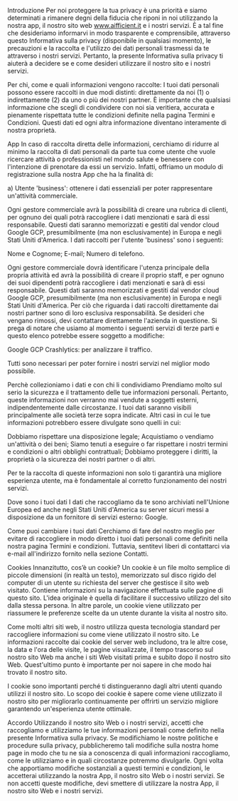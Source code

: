 Introduzione
Per noi proteggere la tua privacy è una priorità e siamo determinati a rimanere degni della fiducia che riponi in noi utilizzando la nostra app, il nostro sito web www.aifficient.it e i nostri servizi. È a tal fine che desideriamo informarvi in modo trasparente e comprensibile, attraverso questo Informativa sulla privacy (disponibile in qualsiasi momento), le precauzioni e la raccolta e l'utilizzo dei dati personali trasmessi da te attraverso i nostri servizi. Pertanto, la presente Informativa sulla privacy ti aiuterà a decidere se e come desideri utilizzare il nostro sito e i nostri servizi.

Per chi, come e quali informazioni vengono raccolte:
I tuoi dati personali possono essere raccolti in due modi distinti: direttamente da noi (1) o indirettamente (2) da uno o più dei nostri partner. È importante che qualsiasi informazione che scegli di condividere con noi sia veritiera, accurata e pienamente rispettata tutte le condizioni definite nella pagina Termini e Condizioni. Questi dati ed ogni altra informazione diventano interamente di nostra proprietà.

App
In caso di raccolta diretta delle informazioni, cerchiamo di ridurre al minimo la raccolta di dati personali da parte tua come utente che vuole ricercare attività o professionisti nel mondo salute e benessere con l'intenzione di prenotare da essi un servizio. Infatti, offriamo un modulo di registrazione sulla nostra App che ha la finalità di:

a) Utente 'business': ottenere i dati essenziali per poter rappresentare un'attività commerciale.

Ogni gestore commerciale avrà la possibilità di creare una rubrica di clienti, per ognuno dei quali potrà raccogliere i dati menzionati e sarà di essi responsabile. Questi dati saranno memorizzati e gestiti dal vendor cloud Google GCP, presumibilmente (ma non esclusivamente) in Europa e negli Stati Uniti d'America. I dati raccolti per l'utente 'business' sono i seguenti:

Nome e Cognome;
E-mail;
Numero di telefono.

Ogni gestore commerciale dovrà identificare l'utenza principale della propria attività ed avrà la possibilità di creare il proprio staff, e per ognuno dei suoi dipendenti potrà raccogliere i dati menzionati e sarà di essi responsabile. Questi dati saranno memorizzati e gestiti dal vendor cloud Google GCP, presumibilmente (ma non esclusivamente) in Europa e negli Stati Uniti d'America. Per ciò che riguarda i dati raccolti direttamente dai nostri partner sono di loro esclusiva responsabilità. Se desideri che vengano rimossi, devi contattare direttamente l'azienda in questione. Si prega di notare che usiamo al momento i seguenti servizi di terze parti e questo elenco potrebbe essere soggetto a modifiche:

Google GCP Crashlytics: per analizzare il traffico.

Tutti sono necessari per poter fornire i nostri servizi nel miglior modo possibile.

Perchè collezioniamo i dati e con chi li condividiamo
Prendiamo molto sul serio la sicurezza e il trattamento delle tue informazioni personali. Pertanto, queste informazioni non verranno mai vendute a soggetti esterni, indipendentemente dalle circostanze. I tuoi dati saranno visibili principalmente alle società terze sopra indicate. Altri casi in cui le tue informazioni potrebbero essere divulgate sono quelli in cui:

Dobbiamo rispettare una disposizione legale;
Acquistiamo o vendiamo un'attività o dei beni;
Siamo tenuti a eseguire o far rispettare i nostri termini e condizioni o altri obblighi contrattuali;
Dobbiamo proteggere i diritti, la proprietà o la sicurezza dei nostri partner o di altri.

Per te la raccolta di queste informazioni non solo ti garantirà una migliore esperienza utente, ma è fondamentale al corretto funzionamento dei nostri servizi.

Dove sono i tuoi dati
I dati che raccogliamo da te sono archiviati nell'Unione Europea ed anche negli Stati Uniti d'America su server sicuri messi a disposizione da un fornitore di servizi esterno: Google.

Come puoi cambiare i tuoi dati
Cerchiamo di fare del nostro meglio per evitare di raccogliere in modo diretto i tuoi dati personali come definiti nella nostra pagina Termini e condizioni. Tuttavia, sentitevi liberi di contattarci via e-mail all'indirizzo fornito nella sezione Contatti.

Cookies
Innanzitutto, cos’è un cookie? Un cookie è un file molto semplice di piccole dimensioni (in realtà un testo), memorizzato sul disco rigido del computer di un utente su richiesta del server che gestisce il sito web visitato. Contiene informazioni su la navigazione effettuata sulle pagine di questo sito. L'idea originale è quella di facilitare il successivo utilizzo del sito dalla stessa persona. In altre parole, un cookie viene utilizzato per riassumere le preferenze scelte da un utente durante la visita al nostro sito.

Come molti altri siti web, il nostro utilizza questa tecnologia standard per raccogliere informazioni su come viene utilizzato il nostro sito. Le informazioni raccolte dai cookie del server web includono, tra le altre cose, la data e l'ora delle visite, le pagine visualizzate, il tempo trascorso sul nostro sito Web ma anche i siti Web visitati prima e subito dopo il nostro sito Web. Quest'ultimo punto è importante per noi sapere in che modo hai trovato il nostro sito.

I cookie sono importanti perché ti distingueranno dagli altri utenti quando utilizzi il nostro sito. Lo scopo dei cookie è sapere come viene utilizzato il nostro sito per migliorarlo continuamente per offrirti un servizio migliore garantendo un'esperienza utente ottimale.

Accordo
Utilizzando il nostro sito Web o i nostri servizi, accetti che raccogliamo e utilizziamo le tue informazioni personali come definito nella presente Informativa sulla privacy. Se modifichiamo le nostre politiche e procedure sulla privacy, pubblicheremo tali modifiche sulla nostra home page in modo che tu ne sia a conoscenza di quali informazioni raccogliamo, come le utilizziamo e in quali circostanze potremmo divulgarle. Ogni volta che apportiamo modifiche sostanziali a questi termini e condizioni, le accetterai utilizzando la nostra App, il nostro sito Web o i nostri servizi. Se non accetti queste modifiche, devi smettere di utilizzare la nostra App, il nostro sito Web e i nostri servizi.

